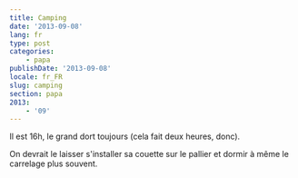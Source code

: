 ```yaml
---
title: Camping
date: '2013-09-08'
lang: fr
type: post
categories:
    - papa
publishDate: '2013-09-08'
locale: fr_FR
slug: camping
section: papa
2013:
    - '09'
---
```


Il est 16h, le grand dort toujours (cela fait deux heures, donc).

On devrait le laisser s'installer sa couette sur le pallier et dormir à même le carrelage plus souvent.
